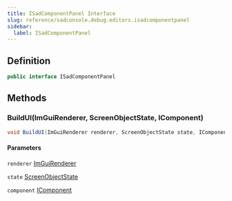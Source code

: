 ```yaml
---
title: ISadComponentPanel Interface
slug: reference/sadconsole.debug.editors.isadcomponentpanel
sidebar:
  label: ISadComponentPanel
---
```

## Definition

```csharp title="C#"
public interface ISadComponentPanel
```


## Methods

### BuildUI(ImGuiRenderer, ScreenObjectState, IComponent)

```csharp title="C#"
void BuildUI(ImGuiRenderer renderer, ScreenObjectState state, IComponent component)
```

#### Parameters

`renderer` [ImGuiRenderer](../sadconsole.imguisystem.imguirenderer/)  

`state` [ScreenObjectState](../sadconsole.debug.screenobjectstate/)  

`component` [IComponent](../sadconsole.components.icomponent/)